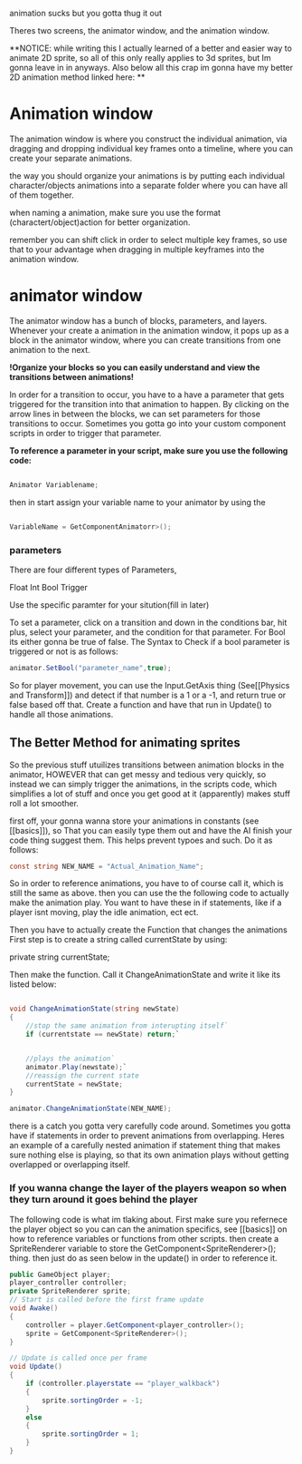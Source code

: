 
animation sucks but you gotta thug it out

Theres two screens, the animator window, and the animation window.

**NOTICE: while writing this I actually learned of a better and easier way to animate 2D sprite, so all of this only really applies to 3d sprites, but Im gonna leave in in anyways. Also below  all this crap im gonna have my better 2D animation method linked here: **
# Animation window


The animation window is where you construct the individual animation, via dragging and dropping individual key frames onto a timeline, where you can create your separate animations.

the way you should organize your animations is by putting each individual character/objects animations into a separate folder where you can have all of them together.

when naming a animation, make sure you use the format  (charactert/object)action for better organization. 

remember you can shift click in order to select multiple key frames, so use that to your advantage when dragging in multiple keyframes into the animation window.


# animator window

The animator window has a bunch of blocks, parameters, and layers. Whenever your create a animation in the animation window, it pops up as a block in the animator window, where you can create transitions from one animation to the next.

**!Organize your blocks so you can easily understand and view the transitions between animations!**

In order for a transition to occur, you have to a have a parameter  that gets triggered for the transition into that animation to happen. By clicking on the arrow lines in between the blocks, we can set parameters for those transitions to occur. Sometimes you gotta go into your custom component scripts in order to trigger that parameter.

**To reference a parameter in your script, make sure you use the following code:**
```cs

Animator Variablename;
```

then in start assign your variable name to your animator by using the 
```cs

VariableName = GetComponentAnimatorr>();
```


### parameters

There are four different types of Parameters,

Float
Int 
Bool
Trigger

Use the specific paramter for your sitution(fill in later)

To set a parameter, click on a transition and down in the conditions bar, hit plus, select your parameter, and the condition for that parameter.
For Bool its either gonna be true of false. The Syntax to Check if  a bool parameter is triggered or not is as follows:
```cs
animator.SetBool("parameter_name",true);
```
So for player movement, you can use the  Input.GetAxis thing (See[[Physics and Transform]]) and detect if that number is a 1 or a -1, and return true or false based off that. Create a function and have that run in Update() to handle all those animations.



## The Better Method for animating sprites


So the previous stuff utuilizes transitions between animation blocks in the animator, HOWEVER that can get messy and tedious very quickly, so instead we can simply trigger the animations, in the scripts code, which simplifies a lot of stuff and once you get good at it (apparently) makes stuff roll a lot smoother.


first off, your gonna wanna store your animations in constants (see [[basics]]), so That you can easily type them out and have the AI finish your code thing suggest them. This helps prevent typoes and such. Do it as follows:
```cs
const string NEW_NAME = "Actual_Animation_Name";
```
So in order to reference animations, you have to of course call it, which is still the same as above.
then you can use the the following code to actually make the animation play. You want to have these in if statements, like if a player isnt moving, play the idle animation, ect ect.

Then you have to actually create the Function that changes the animations First step is to create a string called currentState by using:

private string currentState;

Then make the function. Call it ChangeAnimationState and write it like its listed below:
```cs

void ChangeAnimationState(string newState)
{
	//stop the same animation from interupting itself`
	if (currentstate == newState) return;`


	//plays the animation`
	animator.Play(newstate);`
	//reassign the current state
	currentState = newState;
}
```



```cs
animator.ChangeAnimationState(NEW_NAME);
```

there is a catch you gotta very carefully code around. Sometimes you gotta have if statements in order to prevent animations from overlapping. Heres an example of a carefully nested animation if statement thing that makes sure nothing else is playing, so that its own animation plays without getting overlapped or overlapping itself.



### If you wanna change the layer of the players weapon so when they turn around it goes behind the player


The following code is what im tlaking about. First make sure you refernece the player object so you can can the animation specifics, see [[basics]] on how to reference variables or functions from other scripts. then create a SpriteRenderer variable to store the
GetComponent\<SpriteRenderer>(); thing. then just do as seen below in the update() in order to reference it.


```cs
public GameObject player;
player_controller controller;
private SpriteRenderer sprite;
// Start is called before the first frame update
void Awake()
{
	controller = player.GetComponent<player_controller>();
	sprite = GetComponent<SpriteRenderer>();
}

// Update is called once per frame
void Update()
{
	if (controller.playerstate == "player_walkback")
	{
		sprite.sortingOrder = -1;
	}
	else
	{
		sprite.sortingOrder = 1;
	}
}
```

